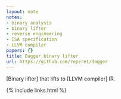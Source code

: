 ```yaml
---
layout: note
notes:
- binary analysis
- binary lifter
- reverse engineering
- ISA specification
- LLVM compiler
papers: {}
title: Dagger binary lifter
url: https://github.com/repzret/dagger
---
```


[Binary lifter] that lifts to [LLVM compiler] IR.

{% include links.html %}
